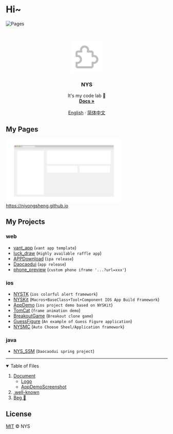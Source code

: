 # Hi~

![Pages](https://img.shields.io/badge/My%20Pages-Developing-brightgreen.svg?style=flat-square)

<br />
<p align="center">
	<img src="logo.png" alt="Logo" width="100" height="100">
	<h3 align="center">NYS</h3>

  <p align="center">
    It's my code lab 🐶
    <br />
    <a href="https://github.com/niyongsheng/niyongsheng.github.io/"><strong>Docs »</strong></a>
    <br />
	<br />
    <a href="https://github.com/niyongsheng/niyongsheng.github.io/blob/master/README.md">English</a>
    ·
    <a href="https://github.com/niyongsheng/niyongsheng.github.io/blob/master/README_cn.md">简体中文</a>
  </p>
</p>

## My Pages

<a href="https://niyongsheng.github.io">
  <img src="screenshot.png" align="center" alt="Project Screen Shot" width="360" height="200" style="img:hover{border: 2px solid red;}">
</a>
<a href="https://niyongsheng.github.io">https://niyongsheng.github.io</a>

## My Projects

### web

- [vant_app](https://niyongsheng.github.io/phone_preview.html?url=https://niyongsheng.github.io/vant_app/#/) (`vant app template`)
- [luck_draw](https://niyongsheng.github.io/luck_draw/) (`Highly available raffle app`)
- [APPDownload](https://niyongsheng.github.io/APPDownload/) (`ipa release`)
- [Daocaodui](https://niyongsheng.github.io/Daocaodui/AppDownload/) (`app release`)
- [phone_preview](https://niyongsheng.github.io/phone_preview.html) (`custom phone iframe '...?url=xxx'`)

### ios

- [NYSTK](https://github.com/niyongsheng/NYSTK) (`ios colorful alert framework`)
- [NYSKit](https://github.com/niyongsheng/NYSKit) (`Macros+BaseClass+Tool+Component IOS App Build Framework`)
- [AppDemo](https://github.com/niyongsheng/AppDemo) (`ios project demo based on NYSKit`)
- [TomCat](https://github.com/niyongsheng/TomCatGame) (`frame animation demo`)
- [BreakoutGame](https://github.com/niyongsheng/BreakoutGame) (`Breakout clone game`)
- [GuessFigure](https://github.com/niyongsheng/GuessFigureGame) (`An example of Guess Figure application`)
- [NYSMC](https://github.com/niyongsheng/NYSMC) (`Auto Choose Sheel/Application framework`)

### java

- [NYS_SSM](https://github.com/niyongsheng/NYS_SSM) (`Daocaodui spring project`)

<hr/>

<details open="open">
  <summary>Table of Files</summary>
  <ol>
    <li>
      <a href="https://github.com/niyongsheng/niyongsheng.github.io/tree/master/Document">Document</a>
      <ul>
        <li><a href="https://github.com/niyongsheng/niyongsheng.github.io/tree/master/Document/Logo">Logo</a></li>
		<li><a href="https://github.com/niyongsheng/niyongsheng.github.io/tree/master/Document/AppDemoScreenshot">AppDemoScreenshot</a></li>
      </ul>
    </li>
    <li><a href="https://github.com/niyongsheng/niyongsheng.github.io/blob/master/.well-known/apple-app-site-association">.well-known</a></li>
    <li><a href="https://github.com/niyongsheng/niyongsheng.github.io/tree/master/Beg">Beg 🍭</a></li>
  </ol>
</details>

## License

[MIT](LICENSE) © NYS
